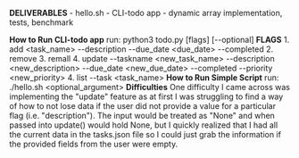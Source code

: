 **DELIVERABLES**
    - hello.sh
    - CLI-todo app
    - dynamic array implementation, tests, benchmark

**How to Run CLI-todo app**
    run: python3 todo.py [flags] [--optional]
    **FLAGS**
        1. add <task_name> <priority>
            --description <description>
            --due_date <due_date>
            --completed
        2. remove <task>
        3. remall
        4. update <task>
            --taskname <new_task_name>
            --description <new_description>
            --due_date <new_due_date>
            --completed
            --priority <new_priority>
        4. list
            --task <task_name>
**How to Run Simple Script**
    run: ./hello.sh <optional_argument>
**Difficulties**
One difficulty I came across was implementing the "update" feature as at first I was struggling to find a way of how to not lose data if the user did not provide a value for a particular flag (i.e. "description"). The input would be treated as "None" and when passed into update() would hold None, but I quickly realized that I had all the current data in the tasks.json file so I could just grab the information if the provided fields from the user were empty.